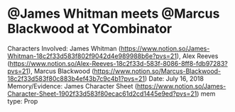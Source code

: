 # @James Whitman meets @Marcus Blackwood at YCombinator

Characters Involved: James Whitman (https://www.notion.so/James-Whitman-18c2f33d583f802f9042d4e989988b6e?pvs=21), Alex Reeves (https://www.notion.so/Alex-Reeves-18c2f33d-583f-8086-8ff8-fdb97283?pvs=21), Marcus Blackwood (https://www.notion.so/Marcus-Blackwood-18c2f33d583f80c883b4ef43b7c9c4b1?pvs=21)
Date: July 16, 2018
Memory/Evidence: James Character Sheet (https://www.notion.so/James-Character-Sheet-1902f33d583f80ecac61d2cd1445e9ed?pvs=21)
mem type: Prop
